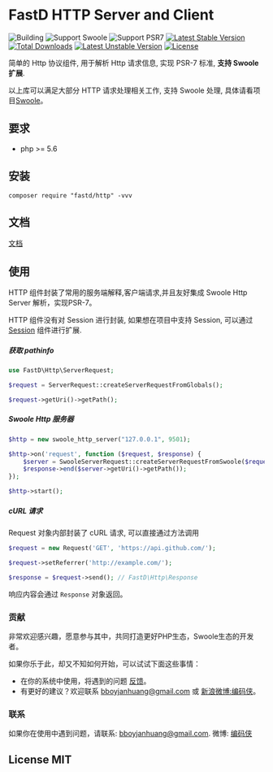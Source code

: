 # FastD HTTP Server and Client 

![Building](https://api.travis-ci.org/JanHuang/http.svg?branch=master)
![Support Swoole](https://img.shields.io/badge/support-swoole-brightgreen.svg)
![Support PSR7](https://img.shields.io/badge/support-psr7-brightgreen.svg)
[![Latest Stable Version](https://poser.pugx.org/fastd/http/v/stable)](https://packagist.org/packages/fastd/http) 
[![Total Downloads](https://poser.pugx.org/fastd/http/downloads)](https://packagist.org/packages/fastd/http) 
[![Latest Unstable Version](https://poser.pugx.org/fastd/http/v/unstable)](https://packagist.org/packages/fastd/http) 
[![License](https://poser.pugx.org/fastd/http/license)](https://packagist.org/packages/fastd/http)

简单的 Http 协议组件, 用于解析 Http 请求信息, 实现 PSR-7 标准, **支持 Swoole 扩展**.

以上库可以满足大部分 HTTP 请求处理相关工作, 支持 Swoole 处理, 具体请看项目[Swoole](https://github.com/JanHuang/swoole)。

## 要求

* php >= 5.6

## 安装

```
composer require "fastd/http" -vvv
```

## 文档

[文档](docs/readme.md)

## 使用

HTTP 组件封装了常用的服务端解释,客户端请求,并且友好集成 Swoole Http Server 解析，实现PSR-7。

HTTP 组件没有对 Session 进行封装, 如果想在项目中支持 Session, 可以通过 [Session](https://github.com/JanHuang/session) 组件进行扩展. 

##### 获取 pathinfo

```php
use FastD\Http\ServerRequest;

$request = ServerRequest::createServerRequestFromGlobals();

$request->getUri()->getPath();
```

##### Swoole Http 服务器

```php
$http = new swoole_http_server("127.0.0.1", 9501);

$http->on('request', function ($request, $response) {
    $server = SwooleServerRequest::createServerRequestFromSwoole($request);
    $response->end($server->getUri()->getPath());
});

$http->start();
```

##### cURL 请求

Request 对象内部封装了 cURL 请求, 可以直接通过方法调用

```php
$request = new Request('GET', 'https://api.github.com/');

$request->setReferrer('http://example.com/');

$response = $request->send(); // FastD\Http\Response
```

响应内容会通过 `Response` 对象返回。

### 贡献

非常欢迎感兴趣，愿意参与其中，共同打造更好PHP生态，Swoole生态的开发者。

如果你乐于此，却又不知如何开始，可以试试下面这些事情：

* 在你的系统中使用，将遇到的问题 [反馈](https://github.com/JanHuang/fastD/issues)。
* 有更好的建议？欢迎联系 [bboyjanhuang@gmail.com](mailto:bboyjanhuang@gmail.com) 或 [新浪微博:编码侠](http://weibo.com/ecbboyjan)。

### 联系

如果你在使用中遇到问题，请联系: [bboyjanhuang@gmail.com](mailto:bboyjanhuang@gmail.com). 微博: [编码侠](http://weibo.com/ecbboyjan)

## License MIT
